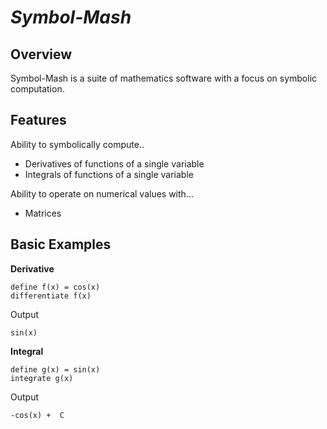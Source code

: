 # *_Symbol-Mash_*

## Overview

Symbol-Mash is a suite of mathematics software with a focus on symbolic computation.


## Features

Ability to symbolically compute..
* Derivatives of functions of a single variable
* Integrals of functions of a single variable

Ability to operate on numerical values with...
* Matrices

## Basic Examples

**Derivative**

    define f(x) = cos(x)
    differentiate f(x)
Output

    sin(x)

**Integral**

    define g(x) = sin(x)
    integrate g(x)
	
Output

    -cos(x) +  C
